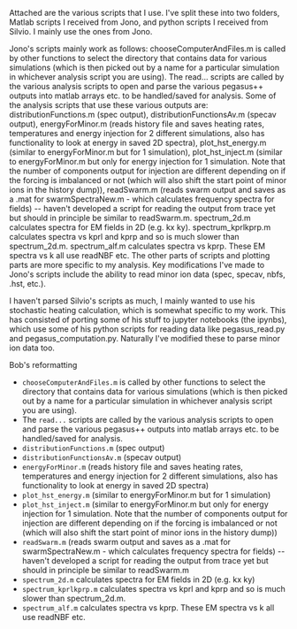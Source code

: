 Attached are the various scripts that I use. I've split these into two folders, Matlab scripts I received from Jono, and python scripts I received from Silvio. I mainly use the ones from Jono.

Jono's scripts mainly work as follows:
chooseComputerAndFiles.m is called by other functions to select the directory that contains data for various simulations (which is then picked out by a name for a particular simulation in whichever analysis script you are using).
The read... scripts are called by the various analysis scripts to open and parse the various pegasus++ outputs into matlab arrays etc. to be handled/saved for analysis.
Some of the analysis scripts that use these various outputs are: distributionFunctions.m (spec output), distributionFunctionsAv.m (specav output), energyForMinor.m (reads history file and saves heating rates, temperatures and energy injection for 2 different simulations, also has functionality to look at energy in saved 2D spectra), plot_hst_energy.m (similar to energyForMinor.m but for 1 simulation), plot_hst_inject.m (similar to energyForMinor.m but only for energy injection for 1 simulation. Note that the number of components output for injection are different depending on if the forcing is imbalanced or not (which will also shift the start point of minor ions in the history dump)), readSwarm.m (reads swarm output and saves as a .mat for swarmSpectraNew.m - which calculates frequency spectra for fields) -- haven't developed a script for reading the output from trace yet but should in principle be similar to readSwarm.m. spectrum_2d.m calculates spectra for EM fields in 2D (e.g. kx ky). spectrum_kprlkprp.m calculates spectra vs kprl and kprp and so is much slower than spectrum_2d.m. spectrum_alf.m calculates spectra vs kprp. These EM spectra vs k all use readNBF etc. The other parts of scripts and plotting parts are more specific to my analysis. Key modifications I've made to Jono's scripts include the ability to read minor ion data (spec, specav, nbfs, .hst, etc.).

I haven't parsed Silvio's scripts as much, I mainly wanted to use his stochastic heating calculation, which is somewhat specific to my work. This has consisted of porting some of his stuff to jupyter notebooks (the ipynbs), which use some of his python scripts for reading data like pegasus_read.py and pegasus_computation.py. Naturally I've modified these to parse minor ion data too.


Bob's reformatting

- `chooseComputerAndFiles.m` is called by other functions to select the directory that contains data for various simulations (which is then picked out by a name for a particular simulation in whichever analysis script you are using).
- The `read...` scripts are called by the various analysis scripts to open and parse the various pegasus++ outputs into matlab arrays etc. to be handled/saved for analysis.
- `distributionFunctions.m` (spec output)
- `distributionFunctionsAv.m` (specav output)
- `energyForMinor.m` (reads history file and saves heating rates, temperatures and energy injection for 2 different simulations, also has functionality to look at energy in saved 2D spectra)
- `plot_hst_energy.m` (similar to energyForMinor.m but for 1 simulation)
- `plot_hst_inject.m` (similar to energyForMinor.m but only for energy injection for 1 simulation. Note that the number of components output for injection are different depending on if the forcing is imbalanced or not (which will also shift the start point of minor ions in the history dump))
- `readSwarm.m` (reads swarm output and saves as a .mat for swarmSpectraNew.m - which calculates frequency spectra for fields) -- haven't developed a script for reading the output from trace yet but should in principle be similar to readSwarm.m
- `spectrum_2d.m` calculates spectra for EM fields in 2D (e.g. kx ky)
- `spectrum_kprlkprp.m` calculates spectra vs kprl and kprp and so is much slower than spectrum_2d.m.
- `spectrum_alf.m` calculates spectra vs kprp. These EM spectra vs k all use readNBF etc.